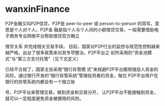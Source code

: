 # wanxinFinance

P2P金融又叫P2P信贷，P2P是 peer-to-peer 或 person-to-person 的简写，意思是个人对个人，P2P金 融是指个人与个人间的小额借贷交易，一般需要借助电子商务专业网络平台帮助借贷双方确立

借贷关系 并完成相关交易手续。 目前，国家对P2P行业的监控与规范性控制越来越严格，出台了很多政策来对其专项整治，P2P平台之 前所采用的“资金池模式”与“第三方支付托管”（见下文定义）

已经不合规了，国家主张采用“银行存管模 式”来规避P2P平台挪用借投人资金的风险，通过银行开发的“银行存管系统”管理投资者的资金，每位 P2P平台用户在银行的存管系统内都会有一个独立账

号，P2P平台来管理交易，做到资金和交易分开， 让P2P平台不能接触到资金，就可以一定程度避免资金被挪用的风险。
